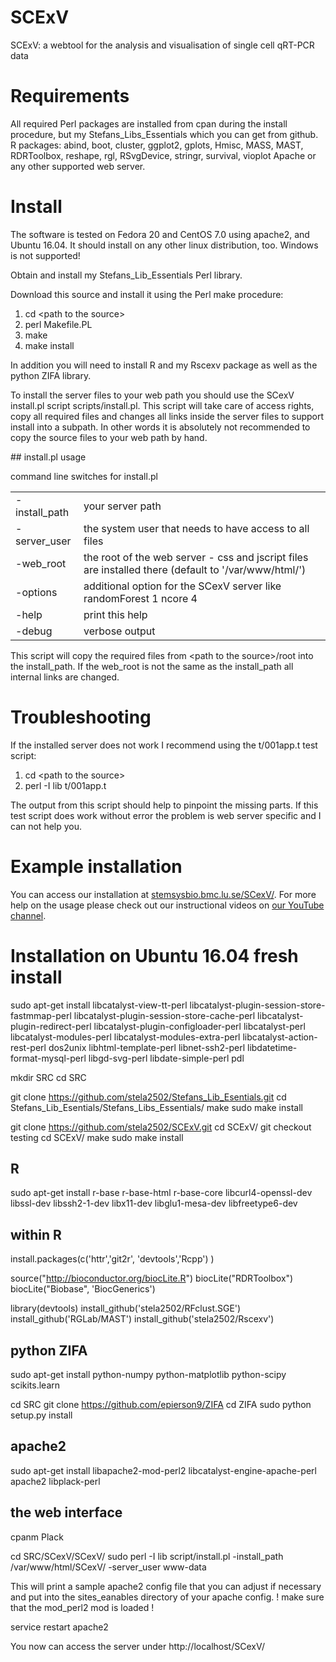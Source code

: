 # SCExV
SCExV: a webtool for the analysis and visualisation of single cell qRT-PCR data
# Requirements
All required Perl packages are installed from cpan during the install procedure, but my Stefans_Libs_Essentials which you can get from github.
R packages:
abind, boot, cluster, ggplot2, gplots, Hmisc, MASS, MAST, RDRToolbox, reshape, rgl, RSvgDevice, stringr, survival, vioplot
Apache or any other supported web server.
# Install
<p>The software is tested on Fedora 20 and CentOS 7.0 using apache2, and Ubuntu 16.04. It should install on any other linux distribution, too. Windows is not supported!</p>
<p>Obtain and install <a hrep="https://github.com/stela2502/Stefans_Lib_Esentials">my Stefans_Lib_Essentials Perl library</a>.</p>
<p>Download this source and install it using the Perl make procedure: 
<ol><li>cd &#60;path to the source&#62; </li><li>perl Makefile.PL </li><li>make </li><li>make install </li></ol>
<p>In addition you will need to install R and my Rscexv package as well as the python ZIFA library.</p>
To install the server files to your web path you should use the SCexV install.pl script scripts/install.pl. This script will take care of access rights, copy all required files and changes all links inside the server files to support install into a subpath. In other words it is absolutely not recommended to copy the source files to your web path by hand. 
</p>
## install.pl usage

<p>command line switches for install.pl</p>

<table>
<tr><td>-install_path</td><td>your server path</td></tr>
<tr><td>-server_user</td><td>the system user that needs to have access to all files</td></tr>
<tr><td>-web_root</td><td>the root of the web server - css and jscript files are installed there (default to '/var/www/html/')</td></tr>
<tr><td>-options</td><td>additional option for the SCexV server like  randomForest 1 ncore 4 </td></tr>
<tr><td>-help</td><td>print this help </td></tr>
<tr><td>-debug</td><td>verbose output </td></tr></table>

<p>This script will copy the required files from &#60;path to the source&#62;/root into the install_path. If the web_root is not the same as the install_path all internal links are changed.</p>

# Troubleshooting

<p>If the installed server does not work I recommend using the t/001app.t test script:
<ol><li>cd &#60;path to the source&#62;</li><li>perl -I lib t/001app.t </li></ol>
The output from this script should help to pinpoint the missing parts. If this test script does work without error the problem is web server specific and I can not help you.</p>

# Example installation

<p>You can access our installation at <a href="http://stemsysbio.bmc.lu.se/SCexV/">stemsysbio.bmc.lu.se/SCexV/</a>. For more help on the usage please check out our instructional videos on <a href="https://www.youtube.com/channel/UC8NmNbIEkMt4sjWxgL8_aEw">our YouTube channel</a>.</p>

# Installation on Ubuntu 16.04 fresh install

sudo apt-get install libcatalyst-view-tt-perl libcatalyst-plugin-session-store-fastmmap-perl libcatalyst-plugin-session-store-cache-perl libcatalyst-plugin-redirect-perl libcatalyst-plugin-configloader-perl libcatalyst-perl libcatalyst-modules-perl libcatalyst-modules-extra-perl libcatalyst-action-rest-perl dos2unix libhtml-template-perl libnet-ssh2-perl libdatetime-format-mysql-perl libgd-svg-perl libdate-simple-perl pdl

mkdir SRC
cd SRC

git clone https://github.com/stela2502/Stefans_Lib_Esentials.git
cd Stefans_Lib_Esentials/Stefans_Libs_Essentials/
make
sudo make install

git clone https://github.com/stela2502/SCExV.git
cd SCExV/
git checkout testing
cd SCExV/
make
sudo make install

## R
sudo apt-get install r-base r-base-html r-base-core libcurl4-openssl-dev libssl-dev libssh2-1-dev libx11-dev libglu1-mesa-dev libfreetype6-dev


## within R
install.packages(c('httr','git2r', 'devtools','Rcpp') )

source("http://bioconductor.org/biocLite.R")
biocLite("RDRToolbox")
biocLite("Biobase", 'BiocGenerics')

library(devtools)
install_github('stela2502/RFclust.SGE')
install_github('RGLab/MAST')
install_github('stela2502/Rscexv')

## python ZIFA
sudo apt-get install python-numpy python-matplotlib python-scipy scikits.learn

cd SRC
git clone https://github.com/epierson9/ZIFA
cd ZIFA
sudo python setup.py install


## apache2

sudo apt-get install libapache2-mod-perl2 libcatalyst-engine-apache-perl apache2 libplack-perl

## the web interface

cpanm Plack

cd SRC/SCexV/SCexV/
sudo perl -I lib script/install.pl -install_path /var/www/html/SCexV/ -server_user www-data

This will print a sample apache2 config file that you can adjust if necessary and put into the sites_eanables directory of your apache config.
! make sure that the mod_perl2 mod is loaded !

service restart apache2

You now can access the server under http://localhost/SCexV/


